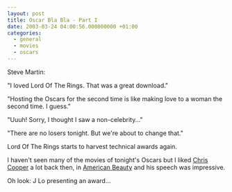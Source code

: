 ```yaml
---
layout: post
title: Oscar Bla Bla - Part I
date: 2003-03-24 04:00:56.000000000 +01:00
categories:
  - general
  - movies
  - oscars
---
```


Steve Martin:

"I loved Lord Of The Rings. That was a great download."

"Hosting the Oscars for the second time is like making love to a woman the second time. I guess."

"Uuuh! Sorry, I thought I saw a non-celebrity..."

"There are no losers tonight. But we're about to change that."

Lord Of The Rings starts to harvest technical awards again.

I haven't seen many of the movies of tonight's Oscars but I liked [Chris Cooper](<http://us.imdb.com/Name?Cooper%2C+Chris+(I)>) a lot back then, in [American Beauty](http://us.imdb.com/Title?0169547 "One of my favourite movies...") and his speech was impressive.

Oh look: J Lo presenting an award...
